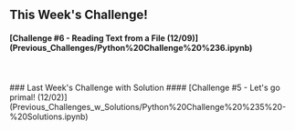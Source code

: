 ## This Week's Challenge!
#### [Challenge #6 - Reading Text from a File (12/09)] (Previous_Challenges/Python%20Challenge%20%236.ipynb)
<br> 
<br> 
### Last Week's Challenge with Solution
#### [Challenge #5 - Let's go primal! (12/02)] (Previous_Challenges_w_Solutions/Python%20Challenge%20%235%20-%20Solutions.ipynb)



